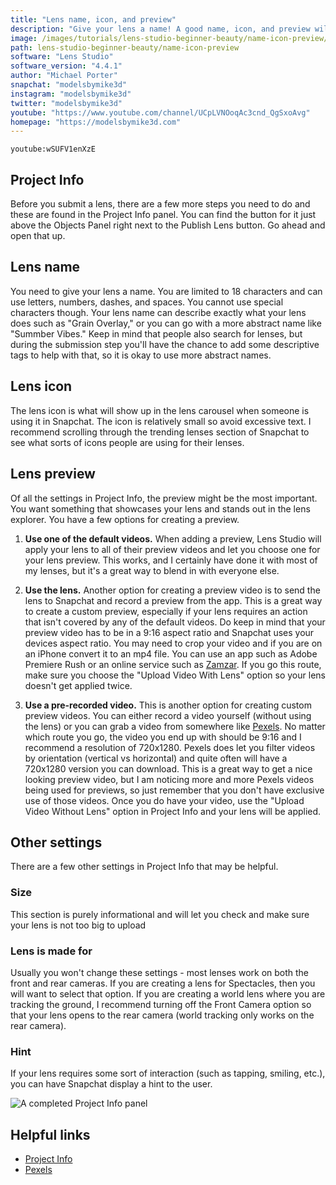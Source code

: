 ```yaml
---
title: "Lens name, icon, and preview"
description: "Give your lens a name! A good name, icon, and preview will help users know what your lens does and how it works."
image: /images/tutorials/lens-studio-beginner-beauty/name-icon-preview/thumbnail.jpg
path: lens-studio-beginner-beauty/name-icon-preview
software: "Lens Studio"
software_version: "4.4.1"
author: "Michael Porter"
snapchat: "modelsbymike3d"
instagram: "modelsbymike3d"
twitter: "modelsbymike3d"
youtube: "https://www.youtube.com/channel/UCpLVNOoqAc3cnd_QgSxoAvg"
homepage: "https://modelsbymike3d.com"
---
```


`youtube:wSUFV1enXzE`

## Project Info

Before you submit a lens, there are a few more steps you need to do and these are found in the Project Info panel. You can find the button for it just above the Objects Panel right next to the Publish Lens button. Go ahead and open that up.

## Lens name

You need to give your lens a name. You are limited to 18 characters and can use letters, numbers, dashes, and spaces. You cannot use special characters though. Your lens name can describe exactly what your lens does such as "Grain Overlay," or you can go with a more abstract name like "Summber Vibes." Keep in mind that people also search for lenses, but during the submission step you'll have the chance to add some descriptive tags to help with that, so it is okay to use more abstract names.

## Lens icon

The lens icon is what will show up in the lens carousel when someone is using it in Snapchat. The icon is relatively small so avoid excessive text. I recommend scrolling through the trending lenses section of Snapchat to see what sorts of icons people are using for their lenses.

## Lens preview

Of all the settings in Project Info, the preview might be the most important. You want something that showcases your lens and stands out in the lens explorer. You have a few options for creating a preview.

1. **Use one of the default videos.** When adding a preview, Lens Studio will apply your lens to all of their preview videos and let you choose one for your lens preview. This works, and I certainly have done it with most of my lenses, but it's a great way to blend in with everyone else.

2. **Use the lens.** Another option for creating a preview video is to send the lens to Snapchat and record a preview from the app. This is a great way to create a custom preview, especially if your lens requires an action that isn't covered by any of the default videos. Do keep in mind that your preview video has to be in a 9:16 aspect ratio and Snapchat uses your devices aspect ratio. You may need to crop your video and if you are on an iPhone convert it to an mp4 file. You can use an app such as Adobe Premiere Rush or an online service such as [Zamzar](https://www.zamzar.com/). If you go this route, make sure you choose the "Upload Video With Lens" option so your lens doesn't get applied twice.

3. **Use a pre-recorded video.** This is another option for creating custom preview videos. You can either record a video yourself (without using the lens) or you can grab a video from somewhere like [Pexels](https://www.pexels.com/). No matter which route you go, the video you end up with should be 9:16 and I recommend a resolution of 720x1280. Pexels does let you filter videos by orientation (vertical vs horizontal) and quite often will have a 720x1280 version you can download. This is a great way to get a nice looking preview video, but I am noticing more and more Pexels videos being used for previews, so just remember that you don't have exclusive use of those videos. Once you do have your video, use the "Upload Video Without Lens" option in Project Info and your lens will be applied.

## Other settings

There are a few other settings in Project Info that may be helpful.

### Size

This section is purely informational and will let you check and make sure your lens is not too big to upload

### Lens is made for

Usually you won't change these settings - most lenses work on both the front and rear cameras. If you are creating a lens for Spectacles, then you will want to select that option. If you are creating a world lens where you are tracking the ground, I recommend turning off the Front Camera option so that your lens opens to the rear camera (world tracking only works on the rear camera).

### Hint

If your lens requires some sort of interaction (such as tapping, smiling, etc.), you can have Snapchat display a hint to the user.

![A completed Project Info panel](/images/tutorials/lens-studio-beginner-beauty/name-icon-preview/project-info.jpg)

## Helpful links

- [Project Info](https://lensstudio.snapchat.com/guides/submission/configuring-project-info/)
- [Pexels](https://www.pexels.com/)
